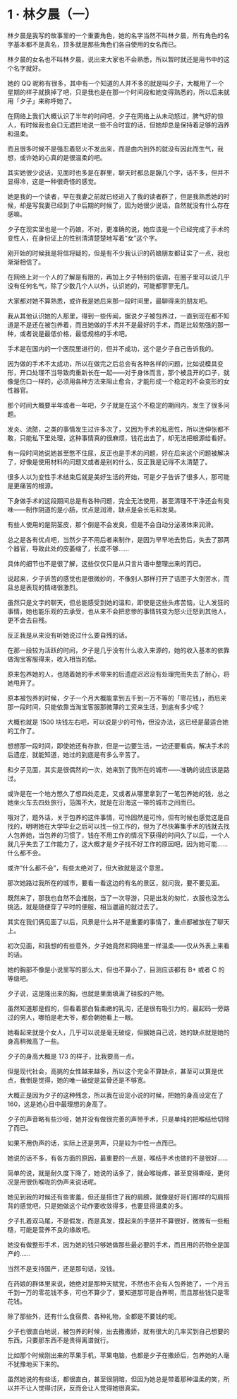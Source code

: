 # 1 · 林夕晨（一）

林夕晨是我写的故事里的一个重要角色，她的名字当然不叫林夕晨，所有角色的名字基本都不是真名，顶多就是那些角色们各自使用的女名而已。

林夕晨的女名也不叫林夕晨，说出来大家也不会熟悉，所以暂时就还是用书中的这个名字就好。

她的 QQ 昵称有很多，其中有一个知道的人并不多的就是叫夕子，大概用了一个星期的样子就换掉了吧，只是我也是在那一个时间段和她变得熟悉的，所以后来就用「夕子」来称呼她了。

在网络上我们大概认识了半年的时间吧，夕子在网络上从未动怒过，脾气好的惊人，有时候我也会口无遮拦地说一些不合时宜的话，但她却总是保持着足够的涵养和温柔。

而且很多时候不是强忍着怒火不发出来，而是由内到外的就没有因此而生气，我想，或许她的心真的是很温柔的吧。

其实她很少说话，见面时也多是在群里，聊天时都总是蹦几个字，话不多，但并不显得冷，这是一种很奇怪的感觉。

她是我的一个读者，早在我妻之前就已经进入了我的读者群了，但是我熟悉她的时候，却是写我妻已经到了中后期的时候了，因为她很少说话，自然就没有什么存在感嘛。

夕子在现实里也是一个药娘，不对，更准确的说，她应该是一个已经完成了手术的变性人，在身份证上的性别清清楚楚地写着“女”这个字。

刚开始的时候我是将信将疑的，但是有不少我认识的药娘朋友都证实了一点，我也渐渐相信了。

在网络上对一个人的了解是有限的，再加上夕子特别的低调，在圈子里可以说几乎没有任何名气，除了少数几个人以外，认识她的，可能都寥寥无几。

大家都对她不算熟悉，或许我是她后来那一段时间里，最聊得来的朋友吧。

我从其他认识她的人那里，得到一些传闻，据说夕子被包养过，一直到现在都不知道是不是还在被包养着，而且她做的手术并不是最好的手术，而是比较勉强的那一种，或者说是最低价格，最低规格的手术吧。

手术是在国内的一个医院里进行的，但并不成功，这个是夕子自己告诉我的。

因为做的手术不太成功，所以在做完之后总会有各种各样的问题，比如说模具变形，开口处理不当导致肉重新长在一起——对于身体而言，那个被且开的口子，就像是伤口一样的，必须用各种方法来阻止愈合，才能形成一个稳定的不会变形的女性器官。

那个时间大概要半年或者一年吧，夕子就是在这个不稳定的期间内，发生了很多问题。

发炎、流脓，之类的事情发生过许多次了，又因为手术的私密性，所以连伸张都不敢，只能私下里处理，这种事情真的很麻烦，钱花出去了，却无法把根源给看好。

有一段时间她说她甚至憋不住尿，反正也是手术的问题，好在后来这个问题被解决了，好像是使用材料的问题又或者是别的什么，反正我是记得不太清楚了。

很多人以为变性手术结束后就是美好生活的开始，可是夕子告诉了很多人，那可能是更痛苦的根源。

下身做手术的这段期间总是有各种问题，完全无法使用，甚至清理不干净还会有臭味——制作阴道的是小肠，优点是润滑，缺点是会长毛和发臭。

有些人使用的是阴茎皮，那个倒是不会发臭，但是不会自动分泌液体来润滑。

总之是各有优点吧，当然夕子不用后者来制作，是因为早早地去势后，失去了那两个器官，导致此处的皮萎缩了，长度不够……

具体的细节也不是很了解，这些仅仅只是从只言片语中整理出来的而已。

说起来，夕子诉苦的感觉也是很微妙的，不像别人那样打开了话匣子大倒苦水，而且总是表现的情绪很激烈。

虽然只是文字的聊天，但总能感受到她的温和，即使是这些头疼苦恼，让人发狂的事情，她也能乐观的去承受，也从来不会把悲惨的事情转变为怒火迁怒到其他人，更不会去自残。

反正我是从来没有听她说过什么要自残的话。

在那一段较为活跃的时间，夕子是几乎没有什么收入来源的，她的收入基本的依靠做淘宝客服得来，收入相当的低。

原来包养她的人，也随着她的手术带来的后遗症迟迟没有处理完而失去了耐心，将她甩开了。

原本被包养的时候，夕子一个月大概能拿到五千到一万不等的「零花钱」，而后来那一段时间，只能依靠当淘宝客服那微薄的工资来生活，到底有多少呢？

大概也就是 1500 块钱左右吧，可以说是少的可怜，但没办法，这已经是最适合她的工作了。

想想那一段时间，即使她还有存款，但是一边要生活，一边还要看病，解决手术的后遗症，就能知道，她过的到底是有多么辛苦了。

和夕子见面，其实是很偶然的一次，她来到了我所在的城市——准确的说应该是路过。

或许是在一个地方憋久了想四处走走，又或者从哪里拿到了一笔包养她的钱，总之她坐火车去四处旅行，范围不大，就是在沿海这一带的城市之间而已。

哦对了，题外话，关于包养的这件事情，可怜固然是可怜，但有时候也感觉这是自找的，明明她在大学毕业之后可以找一份工作的，但为了尽快筹集手术的钱就去找人包养她，当包养的习惯了，钱在不用工作的情况下获得的时间久了以后，一个人就几乎失去了工作能力了，这大概才是夕子找不好工作的原因吧，因为她可能……什么都不会。

或许“什么都不会”，有些太绝对了，但大致就是这个意思。

那次她路过我所在的城市，要看一看这边的有名的景区，就问我，要不要见面。

既然来了，那我也自然不会推脱，当了一次导游，只是出发的匆忙，衣服也没怎么挑选，就是随便穿了平时的便服，相当邋遢的就过去了。

其实在我们俩见面了以后，风景是什么并不是重要的事情了，重点都被放在了聊天上。

初次见面，和我想的有些意外，夕子她竟然和网络里一样温柔——仅从外表上来看的话。

她的胸部不像是小说里写的那么大，但也不算小了，目测应该都有 B+ 或者 C 的等级吧。

夕子说，这是隆出来的胸，也就是里面填满了硅胶的产物。

虽然知道那是假的，但看着那白皙柔嫩的乳沟，还是很有吸引力的，最起码一旁路过的男人，哪怕是老大爷，都会朝她看上一眼。

她看起来就是个女人，几乎可以说是毫无破绽，但据她自己说，她的缺点就是她的身高稍微高了一些。

夕子的身高大概是 173 的样子，比我要高一点。

但是现代社会，高挑的女性越来越多，所以这个完全不算缺点，甚至可以算是优点，我倒是觉得，她的唯一破绽是盆骨还是不够宽。

大概正是因为夕子的这种残念，所以我在设定小说的时候，把她的身高设定在了 160，这是她心目中最理想的身高了。

夕子的声音略有些沙哑，她并没有做很完善的声带手术，只是单纯的把喉结给切除了而已。

如果不用伪声的话，实际上还是男声，只是较为中性一点而已。

她说的话不多，有各方面的原因，最重要的一点是，喉结手术也做的不是很好……

简单的说，就是耐久度下降了，她说的话多了，就会喉咙疼，甚至变得嘶哑，更何况是用很伤喉咙的伪声来说话呢。

她见到我的时候还有些害羞，但还是搭住了我的肩膀，就像是好哥们那样的勾肩搭背的感觉吧，只是她做这个动作要收敛得多，也要显得温柔的多。

夕子扎着双马尾，不是假发，而是真发，摸起来的手感并不算很好，微微有一些粗糙，可能是营养不良的缘故吧。

她没有做整形手术，因为她的钱只够她做那些最必要的手术，而且用的药物全是国产的……

当然不是支持国产，还是那句话，没钱。

在药娘的群体里来说，她绝对是那种天赋党，不然也不会有人包养她了，一个月五千到一万的零花钱不多，可也不算少了，要知道那可是白养啊，而且那些钱只是零花钱。

除了那些外，还有什么食宿费、各种礼物，全都是不要钱的呢。

夕子也很直白地说，被包养的时候，出去撒撒娇，就有很大的几率买到自己想要的东西，只要那东西不是贵得离谱就行。

比如那个时候刚出来的苹果手机，苹果电脑，也都是夕子在撒娇后，包养她的人毫不犹豫地买下来的。

虽然她说的有些话，都很直白，甚至很阴暗，但因为她总是带着那种温柔的笑，所以并不让人觉得讨厌，反而会让人觉得她很真实。
